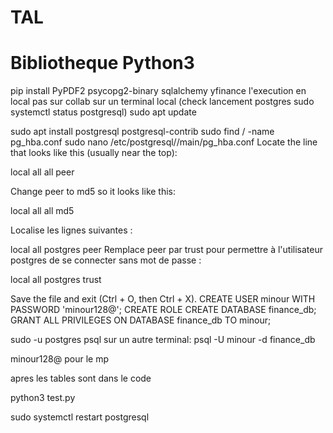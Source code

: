 # TAL
# Bibliotheque Python3

pip install PyPDF2 psycopg2-binary sqlalchemy yfinance
l'execution en local pas sur collab sur un terminal local (check lancement postgres sudo systemctl status postgresql)
sudo apt update

sudo apt install postgresql postgresql-contrib
sudo find / -name pg_hba.conf
sudo nano /etc/postgresql/<version>/main/pg_hba.conf
Locate the line that looks like this (usually near the top):


local   all   all   peer

Change peer to md5 so it looks like this:


local   all   all   md5

Localise les lignes suivantes :

local   all             postgres                                peer
Remplace peer par trust pour permettre à l'utilisateur postgres de se connecter sans mot de passe :


local   all             postgres                                trust

Save the file and exit (Ctrl + O, then Ctrl + X).
CREATE USER minour WITH PASSWORD 'minour128@';
CREATE ROLE
CREATE DATABASE finance_db;
GRANT ALL PRIVILEGES ON DATABASE finance_db TO minour;

sudo -u postgres psql
sur un autre terminal: psql -U minour -d finance_db

minour128@ pour le mp

apres les tables sont dans le code

python3 test.py

sudo systemctl restart postgresql




